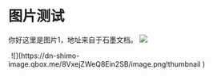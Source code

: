 # 图片测试

你好这里是图片1，地址来自于石墨文档。
![](https://images-cdn.shimo.im/2wL3Nbf04K0F9XCu/image.png!thumbnail)

<img src="https://dn-shimo-image.qbox.me/8VxejZWeQ8Ein2SB/image.png!thumbnail" style="zoom:10%" />
![](https://dn-shimo-image.qbox.me/8VxejZWeQ8Ein2SB/image.png!thumbnail )
